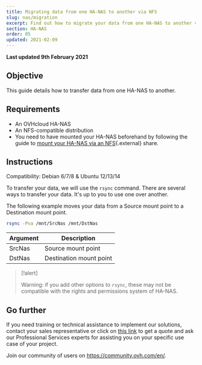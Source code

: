 ```yaml
---
title: Migrating data from one HA-NAS to another via NFS
slug: nas/migration
excerpt: Find out how to migrate your data from one HA-NAS to another via an NFS share
section: HA-NAS
order: 05
updated: 2021-02-09
---
```


**Last updated 9th February 2021**

## Objective

This guide details how to transfer data from one HA-NAS to another. 

## Requirements

- An OVHcloud HA-NAS
- An NFS-compatible distribution
- You need to have mounted your HA-NAS beforehand by following the guide to [mount your HA-NAS via an NFS](https://docs.ovh.com/gb/en/storage/file-storage/nas/nfs/){.external} share.

## Instructions

Compatibility: Debian 6/7/8 & Ubuntu 12/13/14

To transfer your data, we will use the `rsync` command. There are several ways to transfer your data. It's up to you to use one over another.

The following example moves your data from a Source mount point to a Destination mount point.

```sh
rsync -Pva /mnt/SrcNas /mnt/DstNas
```

|Argument|Description|
|---|---|
|SrcNas|Source mount point|
|DstNas|Destination mount point|

> [!alert]
>
> Warning: if you add other options to `rsync`, these may not be compatible with the rights and permissions system of HA-NAS.
>

## Go further

If you need training or technical assistance to implement our solutions, contact your sales representative or click on [this link](https://www.ovhcloud.com/en-gb/professional-services/) to get a quote and ask our Professional Services experts for assisting you on your specific use case of your project.

Join our community of users on <https://community.ovh.com/en/>.
